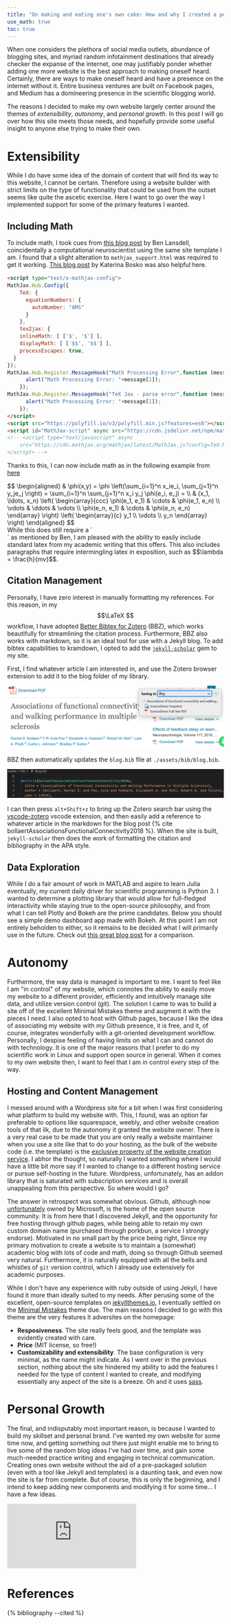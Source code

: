 ```yaml
---
title: "On making and eating one's own cake: How and why I created a personal website"
use_math: true
toc: true
---
```


When one considers the plethora of social media outlets, abundance of blogging sites, and myriad random infotainment destinations that already checker the expanse of the internet, one may justifiably ponder whether adding one more website is the best approach to making oneself heard. Certainly, there are ways to make oneself heard and have a presence on the internet without it. Entire business ventures are built on Facebook pages, and Medium has a domineering presence in the scientific blogging world.

The reasons I decided to make my own website largely center around the themes of _extensibility_, _autonomy_, and _personal growth_.  In this post I will go over how this site meets those needs, and hopefully provide some useful insight to anyone else trying to make their own.

# Extensibility
While I do have some idea of the domain of content that will find its way to this website, I cannot be certain.  Therefore using a website builder with strict limits on the type of functionality that could be used from the outset seems like quite the ascetic exercise. Here I want to go over the way I implemented support for some of the primary features I wanted.

## Including Math
To include math, I took cues from [this blog post](http://benlansdell.github.io/computing/mathjax/) by Ben Lansdell, coincidentally a computational neuroscientist using the same site template I am. I found that a slight alteration to `mathjax_support.html` was required to get it working. [This blog post](https://www.cross-validated.com/How-to-render-math-on-Minimal-Mistakes/) by Katerina Bosko was also helpful here.
``` html
<script type="text/x-mathjax-config">
MathJax.Hub.Config({
    TeX: {
      equationNumbers: {
        autoNumber: "AMS"
      }
    },
    tex2jax: {
    inlineMath: [ ['$', '$'] ],
    displayMath: [ ['$$', '$$'] ],
    processEscapes: true,
  }
});
MathJax.Hub.Register.MessageHook("Math Processing Error",function (message) {
	  alert("Math Processing Error: "+message[1]);
	});
MathJax.Hub.Register.MessageHook("TeX Jax - parse error",function (message) {
	  alert("Math Processing Error: "+message[1]);
	});
</script>
<script src="https://polyfill.io/v3/polyfill.min.js?features=es6"></script>
<script id="MathJax-script" async src="https://cdn.jsdelivr.net/npm/mathjax@3/es5/tex-mml-chtml.js"></script>
<!-- <script type="text/javascript" async
    src="https://cdn.mathjax.org/mathjax/latest/MathJax.js?config=TeX-MML-AM_CHTML">
</script> -->
```

Thanks to this, I can now include math as in the following example from [here](https://kramdown.gettalong.org/syntax.html#math-blocks)
<div>
$$
\begin{aligned}
  & \phi(x,y) = \phi \left(\sum_{i=1}^n x_ie_i, \sum_{j=1}^n y_je_j \right)
  = \sum_{i=1}^n \sum_{j=1}^n x_i y_j \phi(e_i, e_j) = \\
  & (x_1, \ldots, x_n) \left( \begin{array}{ccc}
      \phi(e_1, e_1) & \cdots & \phi(e_1, e_n) \\
      \vdots & \ddots & \vdots \\
      \phi(e_n, e_1) & \cdots & \phi(e_n, e_n)
    \end{array} \right)
  \left( \begin{array}{c}
      y_1 \\
      \vdots \\
      y_n
    \end{array} \right)
\end{aligned}
$$
</div>
While this does still require a `<div>` as mentioned by Ben, I am pleased with the ability to easily include standard latex from my academic writing that this offers. This also includes paragraphs that require intermingling latex in exposition, such as $$\lambda = \frac{h}{mv}$$.

## Citation Management
Personally, I have zero interest in manually formatting my references. For this reason, in my $$\LaTeX $$ workflow, I have adopted [Better Bibtex for Zotero](https://github.com/retorquere/zotero-better-bibtex) (BBZ), which works beautifully for streamlining the citation process.  Furthermore, BBZ also works with markdown, so it is an ideal tool for use with a Jekyll blog.  To add bibtex capabilities to kramdown, I opted to add the [`jekyll-scholar`](https://github.com/inukshuk/jekyll-scholar) gem to my site.

First, I find whatever article I am interested in, and use the Zotero browser extension to add it to the blog folder of my library.

![Adding a reference to an article using the Firefox browser extension](/assets/images/add_to_zotero.png)

BBZ then automatically updates the `blog.bib` file at `./assets/bib/blog.bib`. 
  
![Blog bibliography is updated](/assets/images/blog_bib.png)

I can then press `alt+Shift+z` to bring up the Zotero search bar using the [vscode-zotero](https://github.com/mblode/vscode-zotero) vscode extension, and then easily add a reference to whatever article in the markdown for the blog post {% cite bollaertAssociationsFunctionalConnectivity2018 %}. When the site is built, `jekyll-scholar` then does the work of formatting the citation and bibliography in the APA style.

## Data Exploration
While I do a fair amount of work in MATLAB and aspire to learn Julia eventually, my current daily driver for scientific programming is Python 3.  I wanted to determine a plotting library that would allow for full-fledged interactivity while staying true to the open-source philosophy, and from what I can tell Plotly and Bokeh are the prime candidates. Below you should see a simple demo dashboard app made with Bokeh. At this point I am not entirely beholden to either, so it remains to be decided what I will primarily use in the future. Check out [this great blog post](https://pauliacomi.com/2020/06/07/plotly-v-bokeh.html) for a comparison.

<script
    src="https://demo.bokeh.org/sliders/autoload.js?bokeh-autoload-element=1000&bokeh-app-path=/sliders&bokeh-absolute-url=https://demo.bokeh.org/sliders"
    id="1000">
</script>

# Autonomy
Furthermore, the way data is managed is important to me. I want to feel like I am "in control" of my website, which connotes the ability to easily move my website to a different provider, efficiently and intuitively manage site data, and utilize version control (git).  The solution I came to was to build a site off of the excellent Minimal Mistakes theme and augment it with the pieces I need. I also opted to host with Github pages, because I like the idea of associating my website with my Github presence, it is free, and it, of course, integrates wonderfully with a git-oriented development workflow.
Personally, I despise feeling of having limits on what I can and cannot do with technology. It is one of the major reasons that I prefer to do my scientific work in Linux and support open source in general. When it comes to my own website then, I want to feel that I am in control every step of the way.

## Hosting and Content Management
I messed around with a Wordpress site for a bit when I was first considering what platform to build my website with. This, I found, was an option far preferable to options like squarespace, weebly, and other website creation tools of that ilk, due to the autonomy it granted the website owner. There is a very real case to be made that you are only really a website maintainer when you use a site like that to do your hosting, as the bulk of the website code (i.e. the template) is the [exclusive property of the website creation service](https://support.squarespace.com/hc/en-us/articles/206566687-Exporting-your-site?_ga=2.43222245.1387702869.1623619249-135761508.1623619249).  I abhor the thought, so naturally I wanted something where I would have a little bit more say if I wanted to change to a different hosting service or pursue self-hosting in the future.  Wordpress, unfortunately, has an addon library that is saturated with subscription services and is overall unappealing from this perspective. So where would I go?

The answer in retrospect was somewhat obvious.  Github, although now [unfortunately](https://jacquesmattheij.com/what-is-wrong-with-microsoft-buying-github/) owned by Microsoft, is the home of the open source community.  It is from here that I discovered Jekyll, and the opportunity for free hosting through github pages, while being able to retain my own custom domain name (purchased through porkbun, a service I strongly endorse). Motivated in no small part by the price being right, Since my primary motivation to create a website is to maintain a (somewhat) academic blog with lots of code and math, doing so through Github seemed very natural. Furthermore, it is naturally equipped with all the bells and whistles of `git` version control, which I already use extensively for academic purposes.

While I don't have any experience with ruby outside of using Jekyll, I have found it more than ideally suited to my needs.  After perusing some of the excellent, open-source templates on [jekyllthemes.io](https://jekyllthemes.io/), I eventually settled on the [Minimal Mistakes](https://mmistakes.github.io/minimal-mistakes/) theme due. The main reasons I decided to go with this theme are the very features it adversites on the homepage:
* __Resposiveness__. The site really feels good, and the template was evidently created with care.
* __Price__ (MIT license, so free!)
* __Customizability and extensibility__. The base configuration is very minimal, as the name might indicate. As I went over in the previous section, nothing about the site hindered my ability to add the features I needed for the type of content I wanted to create, and modifying essentially any aspect of the site is a breeze. Oh and it uses [sass](https://sass-lang.com/).

# Personal Growth
The final, and indisputably most important reason, is because I wanted to build my skillset and personal brand.  I've wanted my own website for some time now, and getting something out there just might enable me to bring to live some of the random blog ideas I've had over time, and gain some much-needed practice writing and engaging in technical communication.  Creating ones own website without the aid of a pre-packaged solution (even with a tool like Jekyll and templates) is a daunting task, and even now the site is far from complete. But of course, this is only the beginning, and I intend to keep adding new components and modifying it for some time... I have a few ideas.

![calvin and hobbes final comic](https://ia601901.us.archive.org/BookReader/BookReaderImages.php?zip=/1/items/calvin-and-hobbes-complete-digital-collection/%28S%29%20Calvin%20and%20Hobbes%20Sunday%20Pages%20-%20Bill%20Watterson_jp2.zip&file=%28S%29%20Calvin%20and%20Hobbes%20Sunday%20Pages%20-%20Bill%20Watterson_jp2/%28S%29%20Calvin%20and%20Hobbes%20Sunday%20Pages%20-%20Bill%20Watterson_0082.jp2&id=calvin-and-hobbes-complete-digital-collection&scale=2&rotate=0 "Every ending marks a new beginning. Image provided through https://archive.org/details/calvin-and-hobbes-complete-digital-collection/")

# References
{% bibliography --cited %}